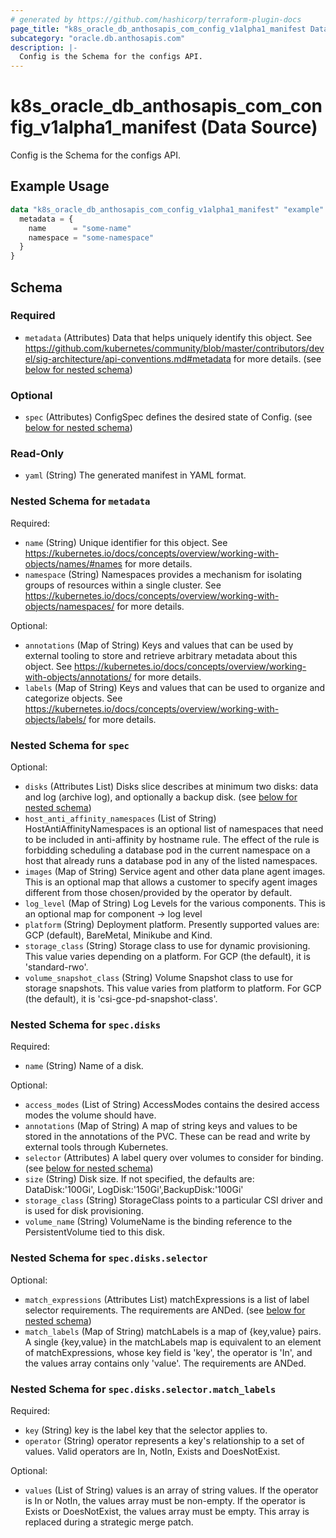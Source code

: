 ```yaml
---
# generated by https://github.com/hashicorp/terraform-plugin-docs
page_title: "k8s_oracle_db_anthosapis_com_config_v1alpha1_manifest Data Source - terraform-provider-k8s"
subcategory: "oracle.db.anthosapis.com"
description: |-
  Config is the Schema for the configs API.
---
```


# k8s_oracle_db_anthosapis_com_config_v1alpha1_manifest (Data Source)

Config is the Schema for the configs API.

## Example Usage

```terraform
data "k8s_oracle_db_anthosapis_com_config_v1alpha1_manifest" "example" {
  metadata = {
    name      = "some-name"
    namespace = "some-namespace"
  }
}
```

<!-- schema generated by tfplugindocs -->
## Schema

### Required

- `metadata` (Attributes) Data that helps uniquely identify this object. See https://github.com/kubernetes/community/blob/master/contributors/devel/sig-architecture/api-conventions.md#metadata for more details. (see [below for nested schema](#nestedatt--metadata))

### Optional

- `spec` (Attributes) ConfigSpec defines the desired state of Config. (see [below for nested schema](#nestedatt--spec))

### Read-Only

- `yaml` (String) The generated manifest in YAML format.

<a id="nestedatt--metadata"></a>
### Nested Schema for `metadata`

Required:

- `name` (String) Unique identifier for this object. See https://kubernetes.io/docs/concepts/overview/working-with-objects/names/#names for more details.
- `namespace` (String) Namespaces provides a mechanism for isolating groups of resources within a single cluster. See https://kubernetes.io/docs/concepts/overview/working-with-objects/namespaces/ for more details.

Optional:

- `annotations` (Map of String) Keys and values that can be used by external tooling to store and retrieve arbitrary metadata about this object. See https://kubernetes.io/docs/concepts/overview/working-with-objects/annotations/ for more details.
- `labels` (Map of String) Keys and values that can be used to organize and categorize objects. See https://kubernetes.io/docs/concepts/overview/working-with-objects/labels/ for more details.


<a id="nestedatt--spec"></a>
### Nested Schema for `spec`

Optional:

- `disks` (Attributes List) Disks slice describes at minimum two disks: data and log (archive log), and optionally a backup disk. (see [below for nested schema](#nestedatt--spec--disks))
- `host_anti_affinity_namespaces` (List of String) HostAntiAffinityNamespaces is an optional list of namespaces that need to be included in anti-affinity by hostname rule. The effect of the rule is forbidding scheduling a database pod in the current namespace on a host that already runs a database pod in any of the listed namespaces.
- `images` (Map of String) Service agent and other data plane agent images. This is an optional map that allows a customer to specify agent images different from those chosen/provided by the operator by default.
- `log_level` (Map of String) Log Levels for the various components. This is an optional map for component -> log level
- `platform` (String) Deployment platform. Presently supported values are: GCP (default), BareMetal, Minikube and Kind.
- `storage_class` (String) Storage class to use for dynamic provisioning. This value varies depending on a platform. For GCP (the default), it is 'standard-rwo'.
- `volume_snapshot_class` (String) Volume Snapshot class to use for storage snapshots. This value varies from platform to platform. For GCP (the default), it is 'csi-gce-pd-snapshot-class'.

<a id="nestedatt--spec--disks"></a>
### Nested Schema for `spec.disks`

Required:

- `name` (String) Name of a disk.

Optional:

- `access_modes` (List of String) AccessModes contains the desired access modes the volume should have.
- `annotations` (Map of String) A map of string keys and values to be stored in the annotations of the PVC. These can be read and write by external tools through Kubernetes.
- `selector` (Attributes) A label query over volumes to consider for binding. (see [below for nested schema](#nestedatt--spec--disks--selector))
- `size` (String) Disk size. If not specified, the defaults are: DataDisk:'100Gi', LogDisk:'150Gi',BackupDisk:'100Gi'
- `storage_class` (String) StorageClass points to a particular CSI driver and is used for disk provisioning.
- `volume_name` (String) VolumeName is the binding reference to the PersistentVolume tied to this disk.

<a id="nestedatt--spec--disks--selector"></a>
### Nested Schema for `spec.disks.selector`

Optional:

- `match_expressions` (Attributes List) matchExpressions is a list of label selector requirements. The requirements are ANDed. (see [below for nested schema](#nestedatt--spec--disks--selector--match_expressions))
- `match_labels` (Map of String) matchLabels is a map of {key,value} pairs. A single {key,value} in the matchLabels map is equivalent to an element of matchExpressions, whose key field is 'key', the operator is 'In', and the values array contains only 'value'. The requirements are ANDed.

<a id="nestedatt--spec--disks--selector--match_expressions"></a>
### Nested Schema for `spec.disks.selector.match_labels`

Required:

- `key` (String) key is the label key that the selector applies to.
- `operator` (String) operator represents a key's relationship to a set of values. Valid operators are In, NotIn, Exists and DoesNotExist.

Optional:

- `values` (List of String) values is an array of string values. If the operator is In or NotIn, the values array must be non-empty. If the operator is Exists or DoesNotExist, the values array must be empty. This array is replaced during a strategic merge patch.
